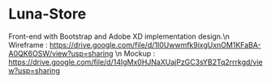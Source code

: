 # Luna-Store
Front-end with Bootstrap and Adobe XD implementation design.\n
Wireframe : https://drive.google.com/file/d/1I0Uwwmfk9ixgUxnOM1KFaBA-A0QK6OSW/view?usp=sharing \n
Mockup : https://drive.google.com/file/d/14IgMx0HJNaXUajPzGC3sYB2Tq2rrrkgd/view?usp=sharing
